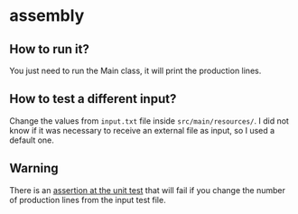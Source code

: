 # assembly

## How to run it?
You just need to run the Main class, it will print the production lines.

## How to test a different input?
Change the values from `input.txt` file inside `src/main/resources/`. I did not know if it was necessary to receive an external file as input, so I used a default one.

## Warning
There is an [assertion at the unit test](https://github.com/cunhazera/assembly/blob/master/src/test/java/com/schedule/business/AssemblySchedulerTest.java#L24) that will fail if you change the number of production lines from the input test file.
